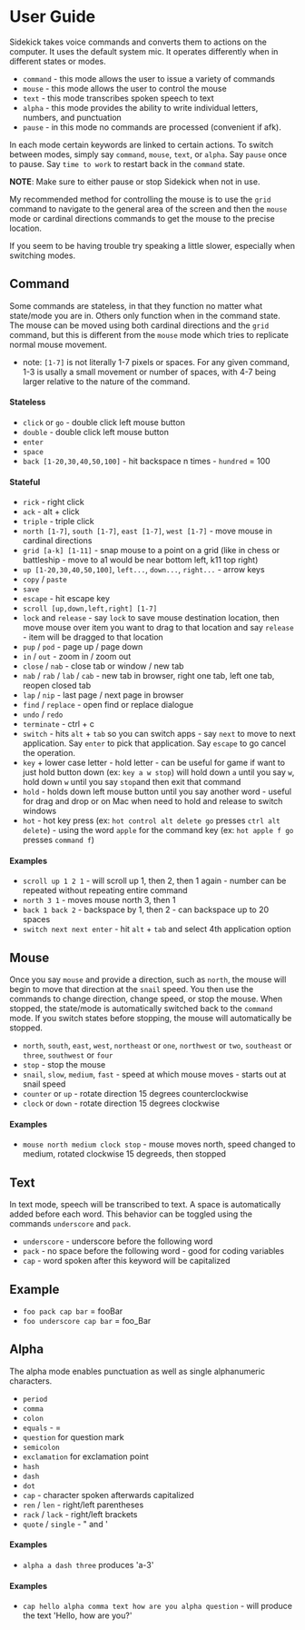# User Guide

Sidekick takes voice commands and converts them to actions on the computer. It uses the default system mic. It operates differently when in different states or modes.

- `command` - this mode allows the user to issue a variety of commands
- `mouse` - this mode allows the user to control the mouse
- `text` - this mode transcribes spoken speech to text
- `alpha` - this mode provides the ability to write individual letters, numbers, and punctuation
- `pause` - in this mode no commands are processed (convenient if afk). 

In each mode certain keywords are linked to certain actions. To switch between modes, simply say `command`, `mouse`, `text`, or `alpha`. Say `pause` once to pause. Say `time to work` to restart back in the `command` state. 

**NOTE**: Make sure to either pause or stop Sidekick when not in use.

My recommended method for controlling the mouse is to use the `grid` command to navigate to the general area of the screen and then the `mouse` mode or cardinal directions commands to get the mouse to the precise location. 

If you seem to be having trouble try speaking a little slower, especially when switching modes.

## Command

Some commands are stateless, in that they function no matter what state/mode you are in. Others only function when in the command state. The mouse can be moved using both cardinal directions and the `grid` command, but this is different from the `mouse` mode which tries to replicate normal mouse movement. 

- note: `[1-7]` is not literally 1-7 pixels or spaces. For any given command, 1-3 is usally a small movement or number of spaces, with 4-7 being larger relative to the nature of the command.

#### Stateless

- `click` or `go` - double click left mouse button
- `double` - double click left mouse button
- `enter` 
- `space`
- `back [1-20,30,40,50,100]` - hit backspace n times - `hundred` = 100

#### Stateful

- `rick` - right click 
- `ack` - alt + click
- `triple` - triple click
- `north [1-7]`, `south [1-7]`, `east [1-7]`, `west [1-7]` - move mouse in cardinal directions 
- `grid [a-k] [1-11]` - snap mouse to a point on a grid (like in chess or battleship - move to a1 would be near bottom left, k11 top right)
- `up [1-20,30,40,50,100]`, `left...`, `down...`, `right...` - arrow keys
- `copy` / `paste`
- `save`
- `escape` - hit escape key
- `scroll [up,down,left,right] [1-7]` 
- `lock` and `release` - say `lock` to save mouse destination location, then move mouse over item you want to drag to that location and say `release` - item will be dragged to that location
- `pup` / `pod` - page up / page down
- `in` / `out` - zoom in / zoom out
- `close` / `nab` - close tab or window / new tab 
- `nab` / `rab` / `lab` / `cab` - new tab in browser, right one tab, left one tab, reopen closed tab
- `lap` / `nip` - last page / next page in browser
- `find` / `replace` - open find or replace dialogue
- `undo` / `redo`
- `terminate` - ctrl + c 
- `switch` - hits `alt` + `tab` so you can switch apps - say `next` to move to next application. Say `enter` to pick that application. Say `escape` to go cancel the operation. 
- `key` + lower case letter - hold letter - can be useful for game if want to just hold button down (ex: `key a w stop`) will hold down `a` until you say `w`, hold down `w` until you say `stop`and then exit that command
- `hold` - holds down left mouse button until you say another word - useful for drag and drop or on Mac when need to hold and release to switch windows
- `hot` - hot key press (ex: `hot control alt delete go` presses `ctrl alt delete`) - using the word `apple` for the command key (ex: `hot apple f go` presses `command f`)

#### Examples

- `scroll up 1 2 1` - will scroll up 1, then 2, then 1 again - number can be repeated without repeating entire command
- `north 3 1` - moves mouse north 3, then 1
- `back 1 back 2` - backspace by 1, then 2 - can backspace up to 20 spaces
- `switch next next enter` - hit `alt` + `tab` and select 4th application option

## Mouse

Once you say `mouse` and provide a direction, such as `north`, the mouse will begin to move that direction at the `snail` speed. You then use the commands to change direction, change speed, or stop the mouse. When stopped, the state/mode is automatically switched back to the `command` mode. If you switch states before stopping, the mouse will automatically be stopped. 

- `north`, `south`, `east`, `west`, `northeast` or `one`, `northwest` or `two`, `southeast` or `three`, `southwest` or `four`
- `stop` - stop the mouse
- `snail`, `slow`, `medium`, `fast` - speed at which mouse moves - starts out at snail speed
- `counter` or `up` - rotate direction 15 degrees counterclockwise
- `clock` or `down` - rotate direction 15 degrees clockwise

#### Examples

- `mouse north medium clock stop` - mouse moves north, speed changed to medium, rotated clockwise 15 degreeds, then stopped

## Text

In text mode, speech will be transcribed to text. A space is automatically added before each word. This behavior can be toggled using the commands `underscore` and `pack`. 

- `underscore` - underscore before the following word
- `pack` - no space before the following word - good for coding variables
- `cap` - word spoken after this keyword will be capitalized

## Example

- `foo pack cap bar` = fooBar
- `foo underscore cap bar` = foo_Bar

## Alpha

The alpha mode enables punctuation as well as single alphanumeric characters.

- `period`
- `comma` 
- `colon`
- `equals` - =
- `question` for question mark
- `semicolon` 
- `exclamation` for exclamation point
- `hash`
- `dash`
- `dot`
- `cap` - character spoken afterwards capitalized
- `ren` / `len` - right/left parentheses
- `rack` / `lack` - right/left brackets 
- `quote` / `single` - " and '

#### Examples

- `alpha a dash three` produces 'a-3'

#### Examples

- `cap hello alpha comma text how are you alpha question` - will produce the text 'Hello, how are you?'